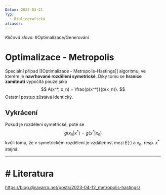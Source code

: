 ```yaml
---
Datum: 2024-04-21
Typ:
  - Bibliografická
aliases:
---
```

*Klíčová slova:* #Optimalizace/Generování 
# Optimalizace - Metropolis
Speciální případ [[Optimalizace - Metropolis-Hastings]] algoritmu, ve kterém je **navrhované rozdělení symetrické**. Díky tomu se **hranice zamítnutí** vypočítá pouze jako
$$
A(x^*, x_n) = \frac{p(x^*)}{p(x_n)}.
$$
Ostatní postup zůstává identický.
## Vykrácení
Pokud je rozdělení symetrické, poté se
$$
g(x_n | x^*) = g(x^* | x_n)
$$
kvůli tomu, že v symetrickém rozdělení je vzdálenost mezi $E(\cdot)$ a $x_n$, resp. $x^*$ stejná.
- - -
# # Literatura
https://blog.djnavarro.net/posts/2023-04-12_metropolis-hastings/

